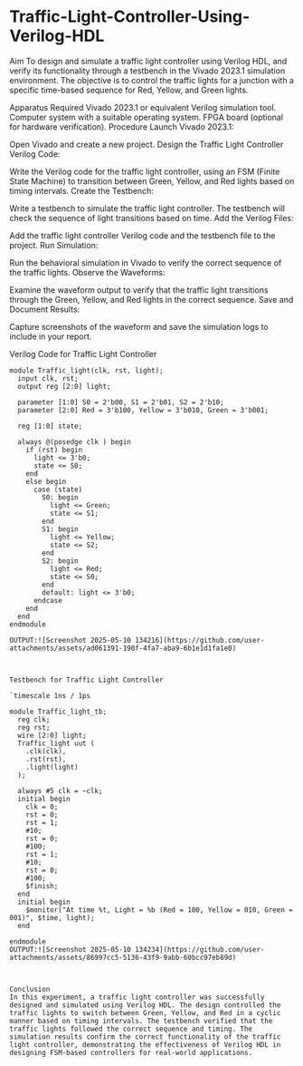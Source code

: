 # Traffic-Light-Controller-Using-Verilog-HDL
Aim
To design and simulate a traffic light controller using Verilog HDL, and verify its functionality through a testbench in the Vivado 2023.1 simulation environment. The objective is to control the traffic lights for a junction with a specific time-based sequence for Red, Yellow, and Green lights.

Apparatus Required
Vivado 2023.1 or equivalent Verilog simulation tool.
Computer system with a suitable operating system.
FPGA board (optional for hardware verification).
Procedure
Launch Vivado 2023.1:

Open Vivado and create a new project.
Design the Traffic Light Controller Verilog Code:

Write the Verilog code for the traffic light controller, using an FSM (Finite State Machine) to transition between Green, Yellow, and Red lights based on timing intervals.
Create the Testbench:

Write a testbench to simulate the traffic light controller. The testbench will check the sequence of light transitions based on time.
Add the Verilog Files:

Add the traffic light controller Verilog code and the testbench file to the project.
Run Simulation:

Run the behavioral simulation in Vivado to verify the correct sequence of the traffic lights.
Observe the Waveforms:

Examine the waveform output to verify that the traffic light transitions through the Green, Yellow, and Red lights in the correct sequence.
Save and Document Results:

Capture screenshots of the waveform and save the simulation logs to include in your report.

Verilog Code for Traffic Light Controller
```
module Traffic_light(clk, rst, light);
  input clk, rst;
  output reg [2:0] light;

  parameter [1:0] S0 = 2'b00, S1 = 2'b01, S2 = 2'b10;
  parameter [2:0] Red = 3'b100, Yellow = 3'b010, Green = 3'b001;
  
  reg [1:0] state;
  
  always @(posedge clk ) begin
    if (rst) begin
      light <= 3'b0;
      state <= S0;  
    end
    else begin
      case (state)
        S0: begin
          light <= Green;
          state <= S1;
        end
        S1: begin
          light <= Yellow;
          state <= S2;
        end
        S2: begin
          light <= Red;
          state <= S0;
        end
        default: light <= 3'b0;
      endcase
    end
  end
endmodule

OUTPUT:![Screenshot 2025-05-10 134216](https://github.com/user-attachments/assets/ad061391-190f-4fa7-aba9-6b1e1d1fa1e0)



Testbench for Traffic Light Controller

`timescale 1ns / 1ps

module Traffic_light_tb; 
  reg clk;
  reg rst;
  wire [2:0] light;
  Traffic_light uut (
    .clk(clk),
    .rst(rst),
    .light(light)
  );

  always #5 clk = ~clk;
  initial begin
    clk = 0;
    rst = 0;
    rst = 1;
    #10;
    rst = 0;
    #100;
    rst = 1;
    #10;
    rst = 0;
    #100;
    $finish;
  end
  initial begin
    $monitor("At time %t, Light = %b (Red = 100, Yellow = 010, Green = 001)", $time, light);
  end

endmodule
OUTPUT:![Screenshot 2025-05-10 134234](https://github.com/user-attachments/assets/86997cc5-5136-43f9-9abb-60bcc97eb89d)



Conclusion
In this experiment, a traffic light controller was successfully designed and simulated using Verilog HDL. The design controlled the traffic lights to switch between Green, Yellow, and Red in a cyclic manner based on timing intervals. The testbench verified that the traffic lights followed the correct sequence and timing. The simulation results confirm the correct functionality of the traffic light controller, demonstrating the effectiveness of Verilog HDL in designing FSM-based controllers for real-world applications.
